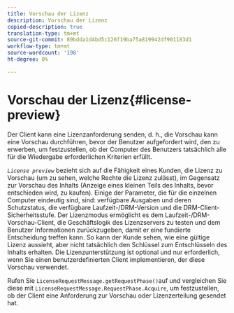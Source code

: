 ```yaml
---
title: Vorschau der Lizenz
description: Vorschau der Lizenz
copied-description: true
translation-type: tm+mt
source-git-commit: 89bdda1d4bd5c126f19ba75a819942df901183d1
workflow-type: tm+mt
source-wordcount: '198'
ht-degree: 0%

---
```



# Vorschau der Lizenz{#license-preview}

Der Client kann eine Lizenzanforderung senden, d. h., die Vorschau kann eine Vorschau durchführen, bevor der Benutzer aufgefordert wird, den  zu erwerben, um festzustellen, ob der Computer des Benutzers tatsächlich alle für die Wiedergabe erforderlichen Kriterien erfüllt.

*`License preview`* bezieht sich auf die Fähigkeit eines Kunden, die Lizenz zu Vorschau (um zu sehen, welche Rechte die Lizenz zulässt), im Gegensatz zur Vorschau des Inhalts (Anzeige eines kleinen Teils des Inhalts, bevor entschieden wird, zu kaufen). Einige der Parameter, die für die einzelnen Computer eindeutig sind, sind: verfügbare Ausgaben und deren Schutzstatus, die verfügbare Laufzeit-/DRM-Version und die DRM-Client-Sicherheitsstufe. Der Lizenzmodus ermöglicht es dem Laufzeit-/DRM-Vorschau-Client, die Geschäftslogik des Lizenzservers zu testen und dem Benutzer Informationen zurückzugeben, damit er eine fundierte Entscheidung treffen kann. So kann der Kunde sehen, wie eine gültige Lizenz aussieht, aber nicht tatsächlich den Schlüssel zum Entschlüsseln des Inhalts erhalten. Die Lizenzunterstützung ist optional und nur erforderlich, wenn Sie einen benutzerdefinierten Client implementieren, der diese Vorschau verwendet.

Rufen Sie `LicenseRequestMessage.getRequestPhase()`auf und vergleichen Sie diese mit `LicenseRequestMessage.RequestPhase.Acquire`, um festzustellen, ob der Client eine Anforderung zur Vorschau oder Lizenzerteilung gesendet hat.
